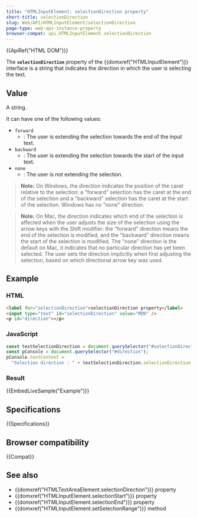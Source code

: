 ```yaml
---
title: "HTMLInputElement: selectionDirection property"
short-title: selectionDirection
slug: Web/API/HTMLInputElement/selectionDirection
page-type: web-api-instance-property
browser-compat: api.HTMLInputElement.selectionDirection
---
```


{{ApiRef("HTML DOM")}}

The **`selectionDirection`** property of the {{domxref("HTMLInputElement")}} interface is a string that indicates the direction in which the user is selecting the text.

## Value

A string.

It can have one of the following values:

- `forward`
  - : The user is extending the selection towards the end of the input text.
- `backward`
  - : The user is extending the selection towards the start of the input text.
- `none`
  - : The user is not extending the selection.

> **Note:** On Windows, the direction indicates the position of the caret relative to the selection: a "forward" selection has the caret at the end of the selection and a "backward" selection has the caret at the start of the selection. Windows has no "none" direction.

> **Note:** On Mac, the direction indicates which end of the selection is affected when the user adjusts the size of the selection using the arrow keys with the Shift modifier: the "forward" direction means the end of the selection is modified, and the "backward" direction means the start of the selection is modified. The "none" direction is the default on Mac, it indicates that no particular direction has yet been selected. The user sets the direction implicitly when first adjusting the selection, based on which directional arrow key was used.

## Example

### HTML

```html
<label for="selectionDirection">selectionDirection property</label>
<input type="text" id="selectionDirection" value="MDN" />
<p id="direction"></p>
```

### JavaScript

```js
const textSelectionDirection = document.querySelector("#selectionDirection");
const pConsole = document.querySelector("#direction");
pConsole.textContent =
  "Selection direction : " + textSelectionDirection.selectionDirection;
```

### Result

{{EmbedLiveSample("Example")}}

## Specifications

{{Specifications}}

## Browser compatibility

{{Compat}}

## See also

- {{domxref("HTMLTextAreaElement.selectionDirection")}} property
- {{domxref("HTMLInputElement.selectionStart")}} property
- {{domxref("HTMLInputElement.selectionEnd")}} property
- {{domxref("HTMLInputElement.setSelectionRange")}} method
